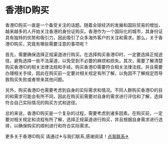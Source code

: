 # 香港ID购买

香港ID购买一直是一个备受关注的话题。随着全球经济的发展和国际贸易的增加，越来越多的人开始关注香港的身份证购买。香港作为一个国际化的城市，其身份证具有独特的优势和吸引力，因此吸引了众多海外客户的关注和需求。那么，关于香港ID购买，究竟有哪些需要注意的事项呢？

首先，需要确保选择正规渠道进行购买。在选择购买香港ID时，一定要选择正规途径，避免选择一些不法渠道，以免受到不必要的麻烦和损失。其次，需要了解清楚购买香港ID的相关法律法规和手续。购买香港ID需要符合相关法律法规，并且需要办理相关手续，因此在购买前一定要对相关规定有所了解，以免因不了解规定而导致购买失败或者带来其他问题。

另外，购买香港ID也需要考虑到自身的实际需求和情况。不同人群购买香港ID的目的和需求可能会有所不同，因此在购买前需要对自身的需求进行评估和了解，选择符合自己实际情况的购买方式和途径。

总的来说，香港ID购买是一个复杂的过程，需要考虑到诸多因素。在购买前，一定要对相关规定和流程有所了解，选择正规渠道进行购买，并且根据自身需求进行选择，以确保购买的顺利进行和符合实际需求。

更多关于香港ID购买 请通过✈与我们联系,感谢阅读！[点我联系✈](https://www.G208.com)